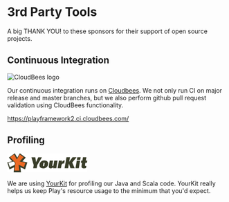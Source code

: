 <!--- Copyright (C) 2009-2015 Typesafe Inc. <http://www.typesafe.com> -->
# 3rd Party Tools

A big THANK YOU! to these sponsors for their support of open source projects.

## Continuous Integration

![CloudBees logo](images/cloudbees.png)

Our continuous integration runs on [Cloudbees](https://www.cloudbees.com/). We not only run CI on major release and master branches, but we also perform github pull request validation using CloudBees functionality.

<https://playframework2.ci.cloudbees.com/>

## Profiling

![YourKit logo](images/yourkit.png)

We are using [YourKit](https://www.yourkit.com/overview/index.jsp) for profiling our Java and Scala code. YourKit really helps us keep Play's resource usage to the minimum that you'd expect.
